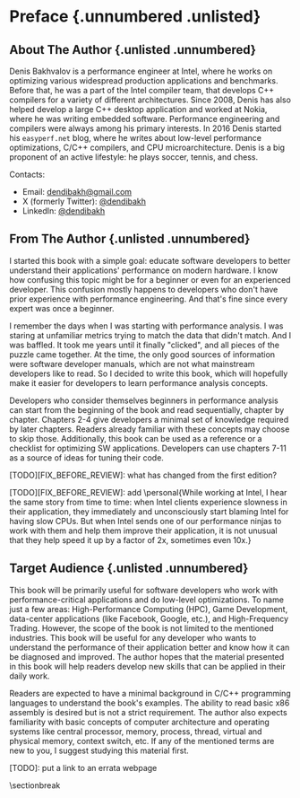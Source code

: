 # Preface {.unnumbered .unlisted}

## About The Author {.unlisted .unnumbered}

Denis Bakhvalov is a performance engineer at Intel, where he works on optimizing various widespread production applications and benchmarks. Before that, he was a part of the Intel compiler team, that develops C++ compilers for a variety of different architectures. Since 2008, Denis has also helped develop a large C++ desktop application and worked at Nokia, where he was writing embedded software.
Performance engineering and compilers were always among his primary interests. In 2016 Denis started his `easyperf.net` blog, where he writes about low-level performance optimizations, C/C++ compilers, and CPU microarchitecture. Denis is a big proponent of an active lifestyle: he plays soccer, tennis, and chess.

Contacts:

* Email: dendibakh@gmail.com
* X (formerly Twitter): [\@dendibakh](https://x.com/dendibakh)
* LinkedIn: [\@dendibakh](https://www.linkedin.com/in/dendibakh/)

## From The Author {.unlisted .unnumbered}

I started this book with a simple goal: educate software developers to better understand their applications' performance on modern hardware. I know how confusing this topic might be for a beginner or even for an experienced developer. This confusion mostly happens to developers who don't have prior experience with performance engineering. And that's fine since every expert was once a beginner. 

I remember the days when I was starting with performance analysis. I was staring at unfamiliar metrics trying to match the data that didn't match. And I was baffled. It took me years until it finally "clicked", and all pieces of the puzzle came together. At the time, the only good sources of information were software developer manuals, which are not what mainstream developers like to read. So I decided to write this book, which will hopefully make it easier for developers to learn performance analysis concepts.

Developers who consider themselves beginners in performance analysis can start from the beginning of the book and read sequentially, chapter by chapter. Chapters 2-4 give developers a minimal set of knowledge required by later chapters. Readers already familiar with these concepts may choose to skip those. Additionally, this book can be used as a reference or a checklist for optimizing SW applications. Developers can use chapters 7-11 as a source of ideas for tuning their code.

[TODO][FIX_BEFORE_REVIEW]: what has changed from the first edition?

[TODO][FIX_BEFORE_REVIEW]: add
\personal{While working at Intel, I hear the same story from time to time: when Intel clients experience slowness in their application, they immediately and unconsciously start blaming Intel for having slow CPUs. But when Intel sends one of our performance ninjas to work with them and help them improve their application, it is not unusual that they help speed it up by a factor of 2x, sometimes even 10x.}

## Target Audience {.unlisted .unnumbered}

This book will be primarily useful for software developers who work with performance-critical applications and do low-level optimizations. To name just a few areas: High-Performance Computing (HPC), Game Development, data-center applications (like Facebook, Google, etc.), and High-Frequency Trading. However, the scope of the book is not limited to the mentioned industries. This book will be useful for any developer who wants to understand the performance of their application better and know how it can be diagnosed and improved. The author hopes that the material presented in this book will help readers develop new skills that can be applied in their daily work.

Readers are expected to have a minimal background in C/C++ programming languages to understand the book's examples. The ability to read basic x86 assembly is desired but is not a strict requirement. The author also expects familiarity with basic concepts of computer architecture and operating systems like central processor, memory, process, thread, virtual and physical memory, context switch, etc. If any of the mentioned terms are new to you, I suggest studying this material first.

[TODO]: put a link to an errata webpage 

\sectionbreak